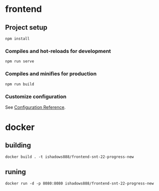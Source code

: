 # frontend

## Project setup
```
npm install
```

### Compiles and hot-reloads for development
```
npm run serve
```

### Compiles and minifies for production
```
npm run build
```

### Customize configuration
See [Configuration Reference](https://cli.vuejs.org/config/).


# docker

## building
```
docker build . -t ishadows888/frontend-snt-22-progress-new
```

## runing
```
docker run -d -p 8080:8080 ishadows888/frontend-snt-22-progress-new
```
